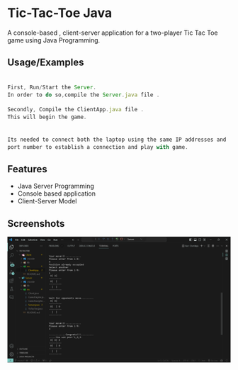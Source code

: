 
# Tic-Tac-Toe Java

A console-based , client-server application for a two-player Tic Tac Toe game using Java Programming.


## Usage/Examples

```javascript

First, Run/Start the Server.
In order to do so,compile the Server.java file . 

Secondly, Compile the ClientApp.java file .
This will begin the game.


Its needed to connect both the laptop using the same IP addresses and
port number to establish a connection and play with game.


```


## Features

- Java Server Programming
- Console based application
- Client-Server Model


## Screenshots

![App Screenshot](Won.png)

